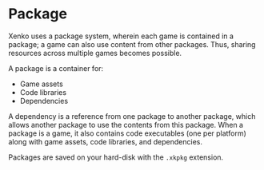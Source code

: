 # Package

Xenko uses a package system, wherein each game is contained in a package; a game can also use content from other packages. Thus, sharing resources across multiple games becomes possible.

A package is a container for:

* Game assets
* Code libraries
* Dependencies

A dependency is a reference from one package to another package, which allows another package to use the contents from this package. When a package is a game, it also contains code executables (one per platform) along with game assets, code libraries, and dependencies.

Packages are saved on your hard-disk with the ```.xkpkg``` extension.
